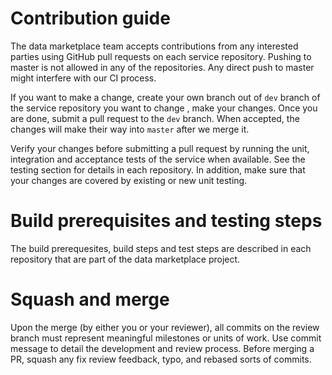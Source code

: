 # Contribution guide
The data marketplace team accepts contributions from any interested parties using GitHub pull requests on each service repository.
Pushing to master is not allowed in any of the repositories. Any direct push to master might interfere with our CI process.

If you want to make a change, create your own branch out of `dev` branch of the service repository you want to change , make your changes. Once you are done, submit a pull request to the `dev` branch. When accepted, the changes will make their way into `master` after we merge it.

Verify your changes before submitting a pull request by running the unit, integration and acceptance tests of the service when available. See the testing section for details in each repository. In addition, make sure that your changes are covered by existing or new unit testing.

# Build prerequisites and testing steps
The build prerequesites, build steps and test steps are described in each repository that are part of the data marketplace project.

# Squash and merge

Upon the merge (by either you or your reviewer), all commits on the review branch must represent meaningful milestones or units of work. Use commit message to detail the development and review process.
Before merging a PR, squash any fix review feedback, typo, and rebased sorts of commits.